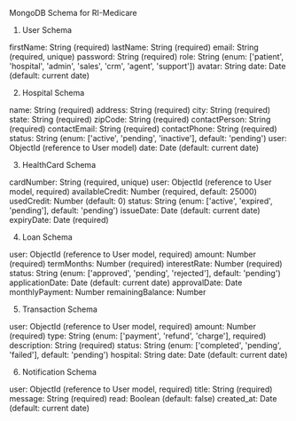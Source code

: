 MongoDB Schema for RI-Medicare
1. User Schema

firstName: String (required)
lastName: String (required)
email: String (required, unique)
password: String (required)
role: String (enum: ['patient', 'hospital', 'admin', 'sales', 'crm', 'agent', 'support'])
avatar: String
date: Date (default: current date)

2. Hospital Schema

name: String (required)
address: String (required)
city: String (required)
state: String (required)
zipCode: String (required)
contactPerson: String (required)
contactEmail: String (required)
contactPhone: String (required)
status: String (enum: ['active', 'pending', 'inactive'], default: 'pending')
user: ObjectId (reference to User model)
date: Date (default: current date)

3. HealthCard Schema

cardNumber: String (required, unique)
user: ObjectId (reference to User model, required)
availableCredit: Number (required, default: 25000)
usedCredit: Number (default: 0)
status: String (enum: ['active', 'expired', 'pending'], default: 'pending')
issueDate: Date (default: current date)
expiryDate: Date (required)

4. Loan Schema

user: ObjectId (reference to User model, required)
amount: Number (required)
termMonths: Number (required)
interestRate: Number (required)
status: String (enum: ['approved', 'pending', 'rejected'], default: 'pending')
applicationDate: Date (default: current date)
approvalDate: Date
monthlyPayment: Number
remainingBalance: Number

5. Transaction Schema

user: ObjectId (reference to User model, required)
amount: Number (required)
type: String (enum: ['payment', 'refund', 'charge'], required)
description: String (required)
status: String (enum: ['completed', 'pending', 'failed'], default: 'pending')
hospital: String
date: Date (default: current date)

6. Notification Schema

user: ObjectId (reference to User model, required)
title: String (required)
message: String (required)
read: Boolean (default: false)
created_at: Date (default: current date)

